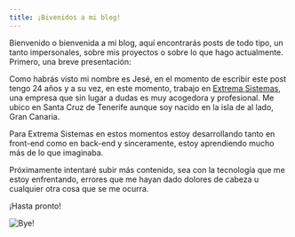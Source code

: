 ```yaml
---
title: ¡Bivenidos a mi blog!
---
```

Bienvenido o bienvenida a mi blog, aquí encontrarás posts de todo tipo, un tanto impersonales, sobre mis proyectos o sobre lo que hago actualmente. Primero, una breve presentación:

Como habrás visto mi nombre es Jesé, en el momento de escribir este post tengo 24 años y a su vez, en este momento, trabajo en [Extrema Sistemas](http://www.extrema-sistemas.com), una empresa que sin lugar a dudas es muy acogedora y profesional. Me ubico en Santa Cruz de Tenerife aunque soy nacido en la isla de al lado, Gran Canaria.

Para Extrema Sistemas en estos momentos estoy desarrollando tanto en front-end como en back-end y sinceramente, estoy aprendiendo mucho más de lo que imaginaba.

Próximamente intentaré subir más contenido, sea con la tecnología que me estoy enfrentando, errores que me hayan dado dolores de cabeza u cualquier otra cosa que se me ocurra.

¡Hasta pronto!

![Bye!](https://media.giphy.com/media/AmDzMmCJZABsk/giphy.gif)